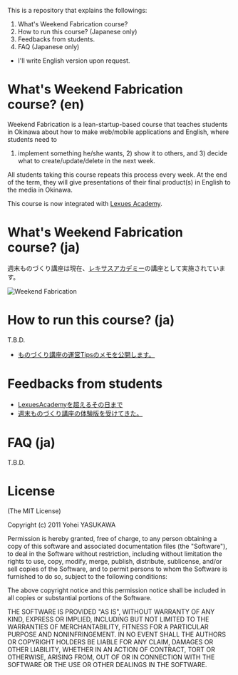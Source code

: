 This is a repository that explains the followings:

1. What's Weekend Fabrication course?
2. How to run this course? (Japanese only)
3. Feedbacks from students.
4. FAQ (Japanese only)

* I'll write English version upon request.

# What's Weekend Fabrication course? (en)

Weekend Fabrication is a lean-startup-based course that 
teaches students in Okinawa about how to make web/mobile 
applications and English, where students need to 
1) implement something he/she wants, 2) show it to others, 
and 3) decide what to create/update/delete in the next week. 

All students taking this course repeats this process every week.
At the end of the term, they will give presentations of their
final product(s) in English to the media in Okinawa.

This course is now integrated with [Lexues Academy](http://academy.lexues.co.jp/seminar/making.php).

# What's Weekend Fabrication course? (ja)

週末ものづくり講座は現在、[レキサスアカデミー](http://academy.lexues.co.jp/)の講座として実施されています。

![Weekend Fabrication](https://dl.dropbox.com/u/2819285/weekend-fabrication-gist.png)

# How to run this course? (ja)

T.B.D.

- [ものづくり講座の運営Tipsのメモを公開します。](http://kimihito.hatenablog.com/entry/2012/09/23/182003)


# Feedbacks from students

- [LexuesAcademyを超えるその日まで](http://blog.hanach.in/2012/03/lexuesacademy_22.html)
- [週末ものづくり講座の体験版を受けてきた。](http://kimihito.hatenablog.com/entry/2012/09/23/173751)


# FAQ (ja)

T.B.D.


# License

(The MIT License)

Copyright (c) 2011 Yohei YASUKAWA

Permission is hereby granted, free of charge, to any person obtaining a copy of this software and associated documentation files (the "Software"), to deal in the Software without restriction, including without limitation the rights to use, copy, modify, merge, publish, distribute, sublicense, and/or sell copies of the Software, and to permit persons to whom the Software is furnished to do so, subject to the following conditions:

The above copyright notice and this permission notice shall be included in all copies or substantial portions of the Software.

THE SOFTWARE IS PROVIDED "AS IS", WITHOUT WARRANTY OF ANY KIND, EXPRESS OR IMPLIED, INCLUDING BUT NOT LIMITED TO THE WARRANTIES OF MERCHANTABILITY, FITNESS FOR A PARTICULAR PURPOSE AND NONINFRINGEMENT. IN NO EVENT SHALL THE AUTHORS OR COPYRIGHT HOLDERS BE LIABLE FOR ANY CLAIM, DAMAGES OR OTHER LIABILITY, WHETHER IN AN ACTION OF CONTRACT, TORT OR OTHERWISE, ARISING FROM, OUT OF OR IN CONNECTION WITH THE SOFTWARE OR THE USE OR OTHER DEALINGS IN THE SOFTWARE.

